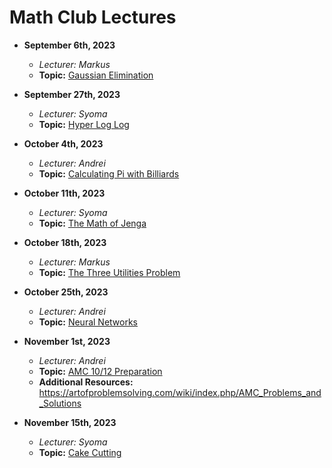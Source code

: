 # Math Club Lectures

- **September 6th, 2023**
  - *Lecturer: Markus*
  - **Topic:** [Gaussian Elimination](/Markus/Gaussian%20Elimination)

- **September 27th, 2023**
  - *Lecturer: Syoma*
  - **Topic:** [Hyper Log Log](/Syoma/Hyper%20Log%20Log)

- **October 4th, 2023**
  - *Lecturer: Andrei*
  - **Topic:** [Calculating Pi with Billiards](/Andrei/Pi%20from%20Billiard%20Balls)

- **October 11th, 2023**
  - *Lecturer: Syoma*
  - **Topic:** [The Math of Jenga](/Syoma/The%20Math%20of%20Jenga.pdf)

- **October 18th, 2023**
  - *Lecturer: Markus*
  - **Topic:** [The Three Utilities Problem](/Markus/The%20Three%20Utilities%20Problem.pdf)

- **October 25th, 2023**
  - *Lecturer: Andrei*
  - **Topic:** [Neural Networks](/Andrei/Neural%20Networks.pdf)

- **November 1st, 2023**
  - *Lecturer: Andrei*
  - **Topic:** [AMC 10/12 Preparation](/Andrei/AMC%2010_12%20Prep.pdf)
  - **Additional Resources:** https://artofproblemsolving.com/wiki/index.php/AMC_Problems_and_Solutions

- **November 15th, 2023**
  - *Lecturer: Syoma*
  - **Topic:** [Cake Cutting](/Syoma/Fair%20cake%20cutting.pdf)
 
